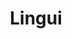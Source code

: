 ---
git: https://github.com/lingui/js-lingui
logohandle: linguidev
sort: lingui
title: Lingui
twitter: https://x.com/LinguiJS
website: https://lingui.dev/
---